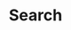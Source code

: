 ---
title: "Search" # in any language you want
layout: "search" # is necessary
summary: "search"
placeholder: "Search for a horoscope"
---